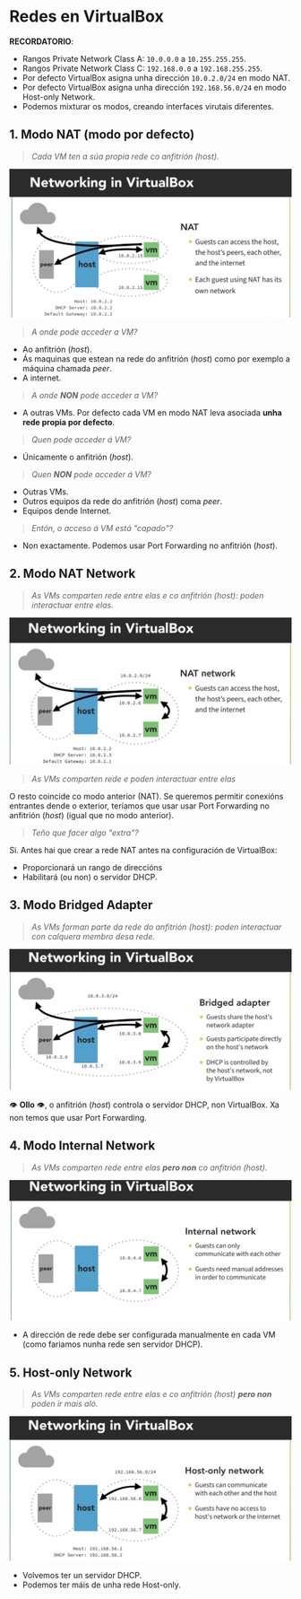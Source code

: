 # Redes en VirtualBox

**RECORDATORIO**:

- Rangos Private Network Class A: `10.0.0.0` a `10.255.255.255`.
- Rangos Private Network Class C: `192.168.0.0` a `192.168.255.255`.
- Por defecto VirtualBox asigna unha dirección `10.0.2.0/24` en modo NAT.
- Por defecto VirtualBox asigna unha dirección `192.168.56.0/24` en modo Host-only Network.
- Podemos mixturar os modos, creando interfaces virutais diferentes.

## 1. Modo NAT (modo por defecto)

> _Cada VM ten a súa propia rede co anfitrión (host)._

![Modo NAT en VirtualBox](./img/1-Networking-in-VirtualBox-NAT.png)

> _A onde pode acceder a VM?_

- Ao anfitrión (_host_).
- Ás maquinas que estean na rede do anfitrión (_host_) como por exemplo a máquina chamada _peer_.
- A internet.

> _A onde **NON** pode acceder a VM?_

- A outras VMs. Por defecto cada VM en modo NAT leva asociada **unha rede propia por defecto**.

> _Quen pode acceder á VM?_

- Únicamente o anfitrión (_host_).

> _Quen **NON** pode acceder á VM?_

- Outras VMs.
- Outros equipos da rede do anfitrión (_host_) coma _peer_.
- Equipos dende Internet.

> _Entón, o acceso á VM está "capado"?_

- Non exactamente. Podemos usar Port Forwarding no anfitrión (_host_).

## 2. Modo NAT Network

> _As VMs comparten rede entre elas e co anfitrión (host): poden interactuar entre elas._

![Modo NAT Network en VirtualBox](./img/2-Networking-in-VirtualBox-NAT-Network.png)

> _As VMs comparten rede e poden interactuar entre elas_

O resto coincide co modo anterior (NAT). Se queremos permitir conexións entrantes dende o exterior, teríamos que usar usar Port Forwarding no anfitrión (_host_) (igual que no modo anterior).

> _Teño que facer algo "extra"?_

Si. Antes hai que crear a rede NAT antes na configuración de VirtualBox:

- Proporcionará un rango de direccións
- Habilitará (ou non) o servidor DHCP.

## 3. Modo Bridged Adapter

> _As VMs forman parte da rede do anfitrión (host): poden interactuar con calquera membro desa rede._

![Modo Bridged Adapter en VirtualBox](./img/3-Networking-in-VirtualBox-Bridged-Adapter.png)

👁 **Ollo** 👁, o anfitrión (_host_) controla o servidor DHCP, non VirtualBox. Xa non temos que usar Port Forwarding.

## 4. Modo Internal Network

> _As VMs comparten rede entre elas **pero non** co anfitrión (host)._

![Modo Internal Network en VirtualBox](./img/4-Networking-in-VirtualBox-Internal-Network.png)

- A dirección de rede debe ser configurada manualmente en cada VM (como fariamos nunha rede sen servidor DHCP).

## 5. Host-only Network

> _As VMs comparten rede entre elas e co anfitrión (host) **pero non** poden ir mais aló._

![Modo Host-only Network en VirtualBox](./img/5-Networking-in-VirtualBox-Host-only-Network.png)

- Volvemos ter un servidor DHCP.
- Podemos ter máis de unha rede Host-only.
